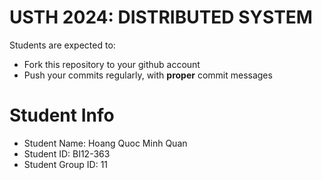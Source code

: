 # USTH 2024: DISTRIBUTED SYSTEM

Students are expected to:

- Fork this repository to your github account
- Push your commits regularly, with **proper** commit messages

# Student Info

- Student Name: Hoang Quoc Minh Quan
- Student ID: BI12-363
- Student Group ID: 11
